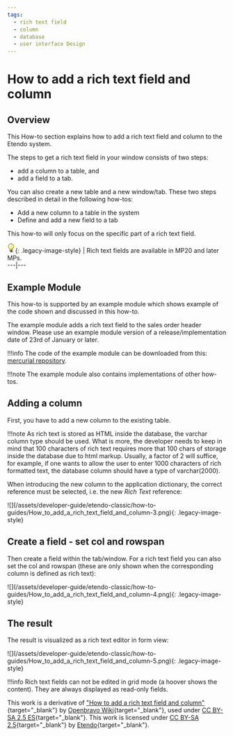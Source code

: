 ```yaml
---
tags: 
  - rich text field
  - column
  - database
  - user interface Design
---
```


#  How to add a rich text field and column
 
  
##  Overview

This How-to section explains how to add a rich text field and column to the Etendo
system.

The steps to get a rich text field in your window consists of two steps: 

- add a column to a table, and 
- add a field to a tab.

You can also create a new table and a new window/tab. These two steps
described in detail in the following how-tos:

  * Add a new column to a table in the system 
  * Define and add a new field to a tab 

This how-to will only focus on the specific part of a rich text field.

![](/assets/developer-guide/etendo-classic/how-to-guides/Bulbgraph.png){: .legacy-image-style} |
Rich text fields are available in MP20 and later MPs.  
---|---  
  
##  Example Module

This how-to is supported by an example module which shows example of the code
shown and discussed in this how-to.

The example module adds a rich text field to the sales order header window.
Please use an example module version of a release/implementation date of 23rd
of January or later.

!!!info
    The code of the example module can be downloaded from this: [mercurial repository](https://code.openbravo.com/erp/mods/org.openbravo.client.application.examples/).


!!!note
    The example module also contains implementations of other how-tos.  

  
##  Adding a column

First, you have to add a new column to the existing table.

!!!note
    As rich text is stored as HTML inside the database, the varchar column type
    should be used. What is more, the developer needs to keep in mind that 100
    characters of rich text requires more that 100 chars of storage inside the
    database due to html markup. Usually, a factor of 2 will suffice, for example,
    if one wants to allow the user to enter 1000 characters of rich formatted
    text, the database column should have a type of varchar(2000).  

  
When introducing the new column to the application dictionary, the correct
reference must be selected, i.e. the new _Rich Text_ reference:

![](/assets/developer-guide/etendo-classic/how-to-
guides/How_to_add_a_rich_text_field_and_column-3.png){: .legacy-image-style}

##  Create a field - set col and rowspan

Then  create a field  within the tab/window. For a rich text field you can
also set the col and rowspan (these are only shown when the corresponding
column is defined as rich text):

  

![](/assets/developer-guide/etendo-classic/how-to-
guides/How_to_add_a_rich_text_field_and_column-4.png){: .legacy-image-style}

##  The result

The result is visualized as a rich text editor in form view:

  

![](/assets/developer-guide/etendo-classic/how-to-
guides/How_to_add_a_rich_text_field_and_column-5.png){: .legacy-image-style}
  

!!!info
    Rich text fields can not be edited in grid mode (a hoover shows the
    content). They are always displayed as read-only fields.  

  


This work is a derivative of ["How to add a rich text field and column"](http://wiki.openbravo.com/wiki/How_to_add_a_rich_text_field_and_column){target="\_blank"} by [Openbravo Wiki](http://wiki.openbravo.com/wiki/Welcome_to_Openbravo){target="\_blank"}, used under [CC BY-SA 2.5 ES](https://creativecommons.org/licenses/by-sa/2.5/es/){target="\_blank"}. This work is licensed under [CC BY-SA 2.5](https://creativecommons.org/licenses/by-sa/2.5/){target="\_blank"} by [Etendo](https://etendo.software){target="\_blank"}. 

